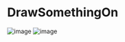 # DrawSomethingOn
![image](https://user-images.githubusercontent.com/81194285/140661627-92145dfa-cea5-4fa4-9fc1-ed2ed797613c.png)
![image](https://user-images.githubusercontent.com/81194285/140661658-4e86e6fd-dc04-43cc-b863-ee2bf0deab8f.png)
